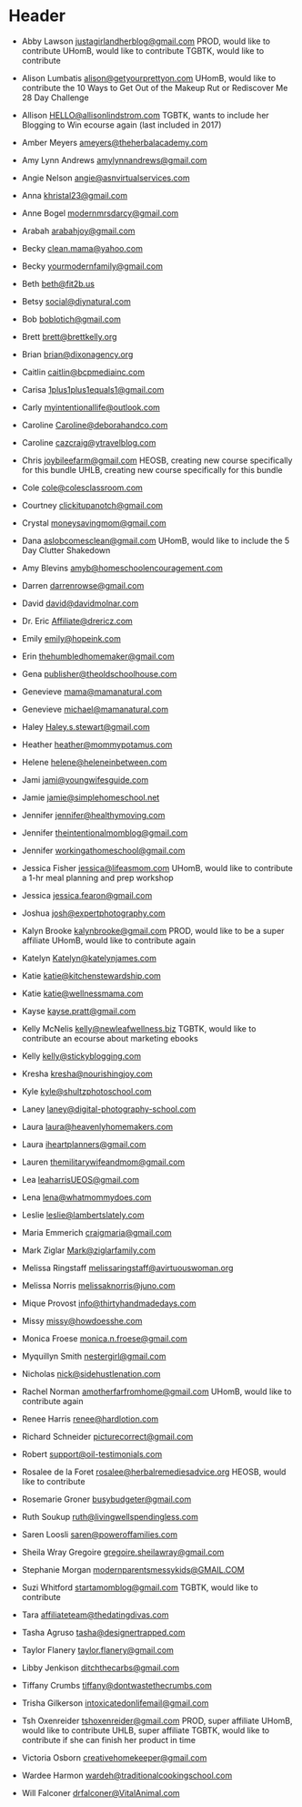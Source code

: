 <!-- TITLE: Top Affiliate Notes -->
<!-- SUBTITLE: A quick summary of Top Affiliate Notes -->

# Header
* Abby Lawson		justagirlandherblog@gmail.com
PROD, would like to contribute
UHomB, would like to contribute
TGBTK, would like to contribute

* Alison Lumbatis		alison@getyourprettyon.com
UHomB, would like to contribute the 10 Ways to Get Out of the Makeup Rut or Rediscover Me 28 Day Challenge 


* Allison		HELLO@allisonlindstrom.com
TGBTK, wants to include her Blogging to Win ecourse again (last included in 2017)


* Amber Meyers		ameyers@theherbalacademy.com


* Amy Lynn Andrews		amylynnandrews@gmail.com


* Angie Nelson		angie@asnvirtualservices.com


* Anna		khristal23@gmail.com


* Anne Bogel		modernmrsdarcy@gmail.com


* Arabah		arabahjoy@gmail.com


* Becky		clean.mama@yahoo.com


* Becky		yourmodernfamily@gmail.com


* Beth		beth@fit2b.us


* Betsy		social@diynatural.com


* Bob		boblotich@gmail.com


* Brett		brett@brettkelly.org


* Brian		brian@dixonagency.org


* Caitlin		caitlin@bcpmediainc.com


* Carisa		1plus1plus1equals1@gmail.com


* Carly		myintentionallife@outlook.com


* Caroline		Caroline@deborahandco.com


* Caroline		cazcraig@ytravelblog.com


* Chris		joybileefarm@gmail.com
HEOSB, creating new course specifically for this bundle
UHLB, creating new course specifically for this bundle


* Cole		cole@colesclassroom.com


* Courtney		clickitupanotch@gmail.com


* Crystal		moneysavingmom@gmail.com


* Dana		aslobcomesclean@gmail.com
UHomB, would like to include the 5 Day Clutter Shakedown


* Amy Blevins		amyb@homeschoolencouragement.com


* Darren		darrenrowse@gmail.com


* David		david@davidmolnar.com


* Dr. Eric		Affiliate@drericz.com


* Emily		emily@hopeink.com


* Erin		thehumbledhomemaker@gmail.com

 		
* Gena		publisher@theoldschoolhouse.com


* Genevieve		mama@mamanatural.com
* Genevieve		michael@mamanatural.com


* Haley		Haley.s.stewart@gmail.com


* Heather		heather@mommypotamus.com


* Helene		helene@heleneinbetween.com


* Jami		jami@youngwifesguide.com


* Jamie		jamie@simplehomeschool.net


* Jennifer		jennifer@healthymoving.com


* Jennifer		theintentionalmomblog@gmail.com


* Jennifer		workingathomeschool@gmail.com


* Jessica Fisher		jessica@lifeasmom.com
UHomB, would like to contribute a 1-hr meal planning and prep workshop


* Jessica		jessica.fearon@gmail.com


* Joshua		josh@expertphotography.com


* Kalyn Brooke		kalynbrooke@gmail.com
PROD, would like to be a super affiliate
UHomB, would like to contribute again


* Katelyn		Katelyn@katelynjames.com


* Katie		katie@kitchenstewardship.com


* Katie		katie@wellnessmama.com


* Kayse		kayse.pratt@gmail.com


* Kelly McNelis 	kelly@newleafwellness.biz
TGBTK, would like to contribute an ecourse about marketing ebooks


* Kelly		kelly@stickyblogging.com


* Kresha		kresha@nourishingjoy.com


* Kyle		kyle@shultzphotoschool.com


* Laney		laney@digital-photography-school.com


* Laura		laura@heavenlyhomemakers.com

 
* Laura		iheartplanners@gmail.com


* Lauren		themilitarywifeandmom@gmail.com


* Lea		leaharrisUEOS@gmail.com


* Lena		lena@whatmommydoes.com


* Leslie		leslie@lambertslately.com


* Maria Emmerich		craigmaria@gmail.com


* Mark Ziglar		Mark@ziglarfamily.com


* Melissa Ringstaff		melissaringstaff@avirtuouswoman.org


* Melissa Norris		melissaknorris@juno.com


* Mique Provost		info@thirtyhandmadedays.com


* Missy		missy@howdoesshe.com


* Monica Froese		monica.n.froese@gmail.com


* Myquillyn Smith		nestergirl@gmail.com


* Nicholas		nick@sidehustlenation.com


* Rachel Norman		amotherfarfromhome@gmail.com
UHomB, would like to contribute again


* Renee Harris		renee@hardlotion.com


* Richard Schneider		picturecorrect@gmail.com


* Robert		support@oil-testimonials.com


* Rosalee de la Foret		rosalee@herbalremediesadvice.org
HEOSB, would like to contribute


* Rosemarie Groner		busybudgeter@gmail.com


* Ruth Soukup		ruth@livingwellspendingless.com


* Saren Loosli		saren@poweroffamilies.com


* Sheila Wray Gregoire		gregoire.sheilawray@gmail.com


* Stephanie Morgan		modernparentsmessykids@GMAIL.COM


* Suzi Whitford		startamomblog@gmail.com
TGBTK, would like to contribute


* Tara		affiliateteam@thedatingdivas.com


* Tasha Agruso		tasha@designertrapped.com


* Taylor Flanery		taylor.flanery@gmail.com


* Libby Jenkison		ditchthecarbs@gmail.com


* Tiffany Crumbs		tiffany@dontwastethecrumbs.com


* Trisha Gilkerson		intoxicatedonlifemail@gmail.com


* Tsh Oxenreider		tshoxenreider@gmail.com
PROD, super affiliate
UHomB, would like to contribute
UHLB, super affiliate
TGBTK, would like to contribute if she can finish her product in time


* Victoria Osborn		creativehomekeeper@gmail.com


* Wardee Harmon		wardeh@traditionalcookingschool.com


* Will Falconer		drfalconer@VitalAnimal.com
